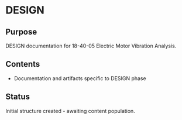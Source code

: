 # DESIGN

## Purpose
DESIGN documentation for 18-40-05 Electric Motor Vibration Analysis.

## Contents
- Documentation and artifacts specific to DESIGN phase

## Status
Initial structure created - awaiting content population.
